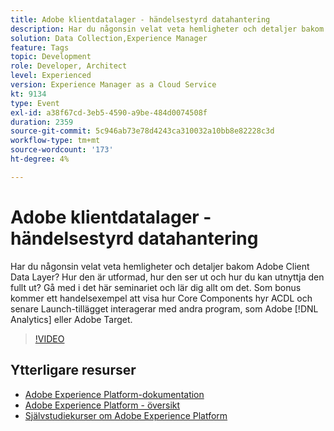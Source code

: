 ```yaml
---
title: Adobe klientdatalager - händelsestyrd datahantering
description: Har du någonsin velat veta hemligheter och detaljer bakom Adobe Client Data Layer? Hur den är utformad, hur den ser ut och hur du kan utnyttja den fullt ut? Gå med i det här seminariet och lär dig allt om det. Ett exempel på handel visar hur Core Components hyr ACDL och senare Launch-tillägget interagerar med andra program, som Adobe [!DNL Analytics]  eller Adobe Target.
solution: Data Collection,Experience Manager
feature: Tags
topic: Development
role: Developer, Architect
level: Experienced
version: Experience Manager as a Cloud Service
kt: 9134
type: Event
exl-id: a38f67cd-3eb5-4590-a9be-484d0074508f
duration: 2359
source-git-commit: 5c946ab73e78d4243ca310032a10bb8e82228c3d
workflow-type: tm+mt
source-wordcount: '173'
ht-degree: 4%

---
```


# Adobe klientdatalager - händelsestyrd datahantering

Har du någonsin velat veta hemligheter och detaljer bakom Adobe Client Data Layer? Hur den är utformad, hur den ser ut och hur du kan utnyttja den fullt ut? Gå med i det här seminariet och lär dig allt om det. Som bonus kommer ett handelsexempel att visa hur Core Components hyr ACDL och senare Launch-tillägget interagerar med andra program, som Adobe [!DNL Analytics] eller Adobe Target.

>[!VIDEO](https://video.tv.adobe.com/v/337585/?quality=12&learn=on&hidetitle=true)

## Ytterligare resurser

- [Adobe Experience Platform-dokumentation](https://experienceleague.adobe.com/docs/experience-platform.html)
- [Adobe Experience Platform - översikt](https://experienceleague.adobe.com/docs/experience-platform/landing/home.html)
- [Självstudiekurser om Adobe Experience Platform](https://experienceleague.adobe.com/docs/platform-learn/tutorials/overview.html?lang=sv)
